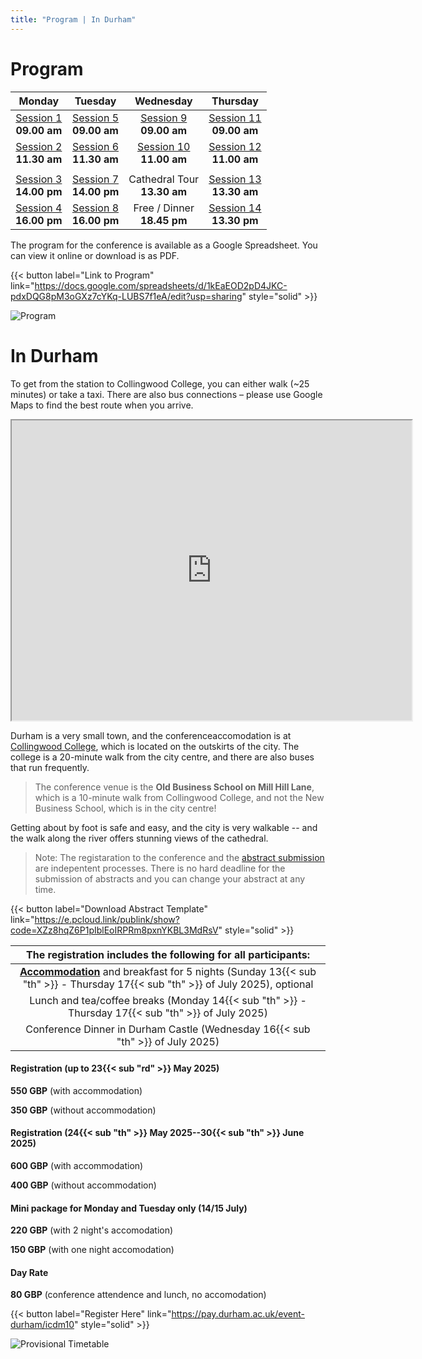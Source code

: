 ```yaml
---
title: "Program | In Durham"
---
```



# Program

|Monday|Tuesday|Wednesday|Thursday|
|:---:|:---:|:---:|:---:|
|[Session 1](/categories/session-1/)<br>**09.00 am** |[Session 5](/categories/session-5/) <br>**09.00 am**|[Session 9](/categories/session-9/) <br>**09.00 am**|[Session 11](/categories/session-11/) <br>**09.00 am**|
|[Session 2](/categories/session-2/)<br>**11.30 am** |[Session 6](/categories/session-6/) <br>**11.30 am**|[Session 10](/categories/session-10/)<br>**11.00 am**|[Session 12](/categories/session-12/) <br>**11.00 am**|
| | | | |
|[Session 3](/categories/session-3/)<br>**14.00 pm** |[Session 7](/categories/session-7/) <br>**14.00 pm**|Cathedral Tour <br>**13.30 am**|[Session 13](/categories/session-13/)<br>**13.30 am**|
|[Session 4](/categories/session-4/)<br>**16.00 pm** |[Session 8](/categories/session-8/) <br>**16.00 pm**|Free / Dinner <br>**18.45 pm** |[Session 14](/categories/session-14/) <br> **13.30 pm**|


The program for the conference is available as a Google Spreadsheet. You can view it online or download is as PDF.


{{< button label="Link to Program" link="https://docs.google.com/spreadsheets/d/1kEaEOD2pD4JKC-pdxDQG8pM3oGXz7cYKq-LUBS7f1eA/edit?usp=sharing" style="solid" >}}


![Program](/images/gallery/program.png)


# In Durham

To get from the station to Collingwood College, you can either walk (~25 minutes) or take a taxi. There are also bus connections – please use Google Maps to find the best route when you arrive.

<iframe class="center_iframe" src="https://www.google.com/maps/d/u/0/embed?mid=17O_hma94fu4THLjl5A1DxI1Pmr_ggho&ehbc=2E312F" width="640" height="480"></iframe>

Durham is a very small town, and the conferenceaccomodation is at [Collingwood College](https://www.durham.ac.uk/colleges-and-student-experience/colleges/collingwood/), which is located on the outskirts of the city. The college is a 20-minute walk from the city centre, and there are also buses that run frequently.

> The conference venue is the **Old Business School on Mill Hill Lane**, which is a 10-minute walk from Collingwood College, and not the New Business School, which is in the city centre!


Getting about by foot is safe and easy, and the city is very walkable -- and the walk along the river offers stunning views of the cathedral.


<!-- 
{{< button label="Register Here" link="https://pay.durham.ac.uk/event-durham/icdm10" style="solid" >}} -->

> Note: The registaration to the conference and the [abstract submission](/abstracts/samples_abstract/) are indepentent processes. There is no hard deadline for the submission of abstracts and you can change your abstract at any time.

{{< button label="Download Abstract Template" link="https://e.pcloud.link/publink/show?code=XZz8hqZ6P1pIblEoIRPRm8pxnYKBL3MdRsV" style="solid" >}}


|The registration includes the following for all participants:|
|:--:|
|[**Accommodation**](https://www.durham.ac.uk/colleges-and-student-experience/colleges/collingwood/) and breakfast for 5 nights (Sunday 13{{< sub "th" >}} - Thursday 17{{< sub "th" >}} of July 2025), optional|
|Lunch and tea/coffee breaks (Monday 14{{< sub "th" >}} - Thursday 17{{< sub "th" >}} of July 2025)|
|Conference Dinner in Durham Castle (Wednesday 16{{< sub "th" >}} of July 2025)|

#### Registration (up to 23{{< sub "rd" >}} May 2025)

**550 GBP** (with accommodation)

**350 GBP** (without accommodation)

#### Registration (24{{< sub "th" >}} May 2025--30{{< sub "th" >}} June 2025)

**600 GBP** (with accommodation)

**400 GBP** (without accommodation)

#### Mini package for Monday and Tuesday only (14/15 July)

**220 GBP** (with 2 night's accomodation)

**150  GBP** (with one night accomodation)

#### Day Rate

**80 GBP** (conference attendence and lunch, no accomodation)



{{< button label="Register Here" link="https://pay.durham.ac.uk/event-durham/icdm10" style="solid" >}}


![Provisional Timetable](/images/gallery/timetable.png)
